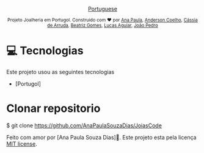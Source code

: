 
<p align="center">
    <a href="README-pt.md">Portuguese</a>
 </p>

<div align="center">
  <sub> Projeto Joalheria em Portugol.  
Construido com  ❤ por <a href="https://github.com/AnaPaulaSouzaDias">Ana Paula</a>,
<a href="https://github.com/andcoelho">Anderson Coelho</a>,
<a href="https://github.com/CassiaDeArruda">Cássia de Arruda</a>,
<a href="https://github.com/BeatrizGomesAbreu">Beatriz Gomes</a>,
<a href="https://github.com/LukyAguiar">Lucas Aguiar</a>,
<a href="https://github.com/jonpdro">João Pedro</a>
  </sub>
</div>

# :computer: Tecnologias
Este projeto usou as seguintes tecnologias

* [Portugol]   
     
# Clonar repositorio
$ git clone https://github.com/AnaPaulaSouzaDias/JoiasCode


Feito com amor por [Ana Paula Souza Dias]🚀.
Este projeto esta pela licença [MIT license](./LICENSE).
